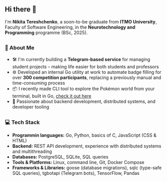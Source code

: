 ## Hi there 👋

I'm **Nikita Tereshchenko**, a soon-to-be graduate from **ITMO University**, Faculty of Software Engineering, in the **Neurotechnology and Programming** programme (BSc, 2025).
##
### 💼 About Me
- 🛠️ I'm currently building a **Telegram-based service** for managing student projects – making life easier for both students and professors
- ⚙️ Developed an internal Go utility at work to automate badge filling for over **300 competition participants**, replacing a previously manual and time-consuming process
- 📦 I recently made CLI tool to explore the Pokémon world from your terminal, built in Go, [check it out here](https://github.com/englandrecoil/go-pokedex-cli)
- 🧠 Passionate about backend development, distributed systems, and developer tooling
##
### 💻 Tech Stack
- **Programmin languages:** Go, Python, basics of C, JavaScript (CSS & HTML)
- **Backend:** REST API development, experience with distributed systems and multithreading
- **Databases:** PostgreSQL, SQLite, SQL queries
- **Tools & Platforms:** Linux, command line, Git, Docker Compose
- **Frameworks & Libraries:** goose (database migrations), sqlc (type-safe SQL queries), tgbotapi (Telegram bots), TensorFlow, Pandas
